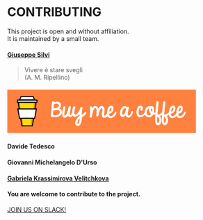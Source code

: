 # CONTRIBUTING

This project is open and without affiliation.  
It is maintained by a small team.

#### [Giuseppe Silvi](https://github.com/grammaton)

> Vivere è stare svegli  
> \(A. M. Ripellino\)

#### [![](.gitbook/assets/default-orange.png)](https://www.buymeacoffee.com/grammaton)

#### Davide Tedesco

#### Giovanni Michelangelo D'Urso

#### [Gabriela Krassimirova Velitchkova](https://github.com/Velitch)

#### You are welcome to contribute to the project.

[JOIN US ON SLACK!](https://join.slack.com/t/seam-world/shared_invite/zt-ekrwtpo3-mXz~GczNSLTIatlJyd4GGg)



